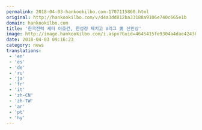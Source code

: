 ```yaml
---
permalink: 2018-04-03-hankookilbo.com-1707115860.html
original: http://hankookilbo.com/v/d4a3dd812ba33188a9106e740c665e1b
domain: hankookilbo.com
title: '한국전력 세터 이호건, 한성정 제치고 V리그 男 신인상'
image: http://image.hankookilbo.com/i.aspx?Guid=4645415fe9304a4dae42436ede94cdac&Month=HKSports&size=980
date: 2018-04-03 09:16:23
category: news
translations: 
 - 'en'
 - 'es'
 - 'de'
 - 'ru'
 - 'ja'
 - 'fr'
 - 'it'
 - 'zh-CN'
 - 'zh-TW'
 - 'ar'
 - 'pt'
 - 'hy'
---
```


